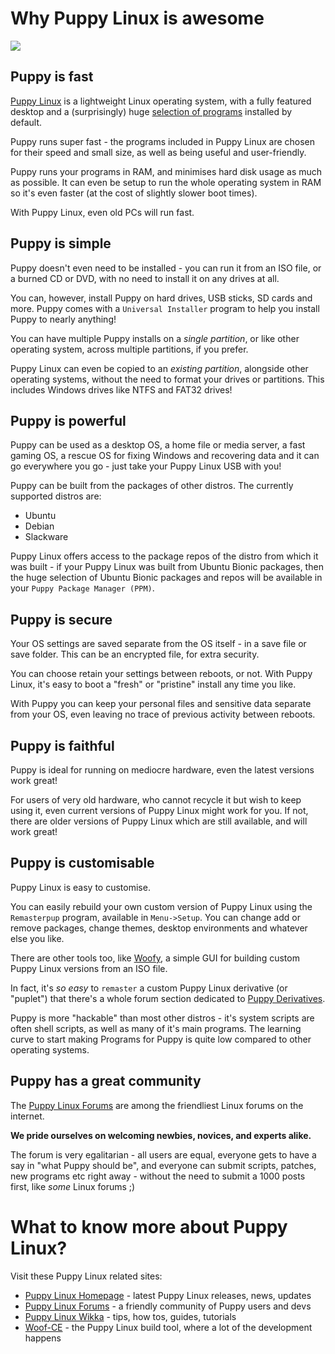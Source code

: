 # Why Puppy Linux is awesome

![](https://raw.githubusercontent.com/puppylinux-woof-CE/awesome-puppy-linux/master/puppy-linux-logo.png)

## Puppy is fast

[Puppy Linux](http://puppylinux.com) is a lightweight Linux operating system,
with a fully featured desktop and a (surprisingly) huge [selection of programs](https://distrowatch.com/table.php?distribution=puppy&pkglist=true&version=8.0#pkglist)
installed by default.

Puppy runs super fast - the programs included in Puppy Linux are chosen for
their speed and small size, as well as being useful and user-friendly.

Puppy runs your programs in RAM, and minimises hard disk usage as much as possible.
It can even be setup to run the whole operating system in RAM so it's even faster
(at the cost of slightly slower boot times).

With Puppy Linux, even old PCs will run fast.

## Puppy is simple

Puppy doesn't even need to be installed - you can run it from an ISO file,
or a burned CD or DVD, with no need to install it on any drives at all.

You can, however, install Puppy on hard drives, USB sticks, SD cards and more.
Puppy comes with a `Universal Installer` program to help you install Puppy to
nearly anything!

You can have multiple Puppy installs on a _single partition_, or like other operating
system, across multiple partitions, if you prefer.

Puppy Linux can even be copied to an _existing partition_, alongside other operating
systems, without the need to format your drives or partitions. This includes
Windows drives like NTFS and FAT32 drives!

## Puppy is powerful

Puppy can be used as a desktop OS, a home file or media server, a fast gaming OS,
a rescue OS for fixing Windows and recovering data and it can go everywhere you
go - just take your Puppy Linux USB with you!

Puppy can be built from the packages of other distros. The currently supported
distros are:

- Ubuntu
- Debian
- Slackware

Puppy Linux offers access to the package repos of the distro from which it was
built - if your Puppy Linux was built from Ubuntu Bionic packages, then the
huge selection of Ubuntu Bionic packages and repos will be available in your
`Puppy Package Manager (PPM)`.

## Puppy is secure

Your OS settings are saved separate from the OS itself - in a save file or save
folder. This can be an encrypted file, for extra security.

You can choose retain your settings between reboots, or not. With Puppy Linux,
it's easy to boot a "fresh" or "pristine" install any time you like.

With Puppy you can keep your personal files and sensitive data separate from your
OS, even leaving no trace of previous activity between reboots.

## Puppy is faithful

Puppy is ideal for running on mediocre hardware, even the latest versions work great!

For users of very old hardware, who cannot recycle it but wish to keep using it,
even current versions of Puppy Linux might work for you. If not, there are older
versions of Puppy Linux which are still available, and will work great!

## Puppy is customisable

Puppy Linux is easy to customise.

You can easily rebuild your own custom version of Puppy Linux using the
`Remasterpup` program, available in `Menu->Setup`. You can change add or
remove packages, change themes, desktop environments and whatever else
you like.

There are other tools too, like [Woofy](http://www.murga-linux.com/puppy/viewtopic.php?t=57037),
a simple GUI for building custom Puppy Linux versions from an ISO file.

In fact, it's _so easy_ to `remaster` a custom Puppy Linux derivative (or "puplet")
that there's a whole forum section dedicated to [Puppy Derivatives](http://murga-linux.com/puppy/index.php?f=35).

Puppy is more "hackable" than most other distros - it's system scripts are often
shell scripts, as well as many of it's main programs. The learning curve to
start making Programs for Puppy is quite low compared to other operating systems.

## Puppy has a great community

The [Puppy Linux Forums](http://murga-linux/com/puppy/) are among the friendliest Linux forums on the internet.

**We pride ourselves on welcoming newbies, novices, and experts alike.**

The forum is very egalitarian - all users are equal, everyone gets to have a say
in "what Puppy should be", and everyone can submit scripts, patches, new
programs etc right away - without the need to submit a 1000 posts first, like
_some_ Linux forums ;)

# What to know more about Puppy Linux?

Visit these Puppy Linux related sites:

- [Puppy Linux Homepage](http://puppylinux.com) - latest Puppy Linux releases, news, updates
- [Puppy Linux Forums](http://murga-linux/com/puppy/) - a friendly community of Puppy users and devs
- [Puppy Linux Wikka](http://wikka.puppylinux.com/HomePage) - tips, how tos, guides, tutorials
- [Woof-CE](https://github.com/puppylinux-woof-CE/woof-CE) - the Puppy Linux build tool, where a lot of the development happens
